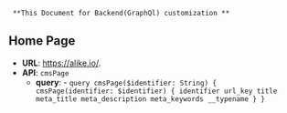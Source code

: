      **This Document for Backend(GraphQl) customization **
     
##  **Home Page**

-    **URL**: <https://alike.io/>.
-    **API**: `cmsPage`
      - **query**:
            - ```query cmsPage($identifier: String) {
                   cmsPage(identifier: $identifier) {
                   identifier
                   url_key
                   title
                   meta_title
                   meta_description
                   meta_keywords
                   __typename
                    }
                 }```
